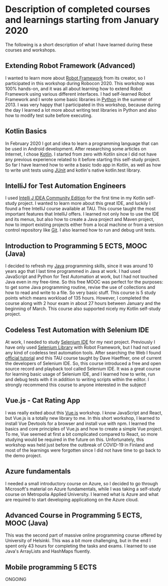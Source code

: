 # Description of completed courses and learnings starting from January 2020

The following is a short description of what I have learned during these courses and workshops.

## Extending Robot Framework (Advanced)

I wanted to learn more about [Robot Framework](https://robotframework.org/) from its creator, so I participated in this workshop during Robocon 2020. This workshop was 100% hands-on, and it was all about learning how to extend Robot Framework using various different interfaces. I had self-learned Robot Framework and I wrote some basic libraries in [Python](https://www.python.org/) in the summer of 2013.  I was very happy that I participated in this workshop, because during the day I learned a lot more about writing test libraries in Python and also how to modify test suite before executing.

## Kotlin Basics

In February 2020 I got and idea to learn a programming language that can be used in Android development. After researching some articles on Internet, I chose [Kotlin](https://kotlinlang.org/). I started from zero with Kotlin since I did not have any previous experience related to it before starting this self-study project. So far I have learned how to write a basic todo app in Kotlin, as well as how to write unit tests using [JUnit](https://junit.org/junit4/) and kotlin's native kotlin.test library.

## IntelliJ for Test Automation Engineers

I used [Intelli J IDEA Community Edition](https://www.jetbrains.com/idea/download/) for the first time in my Kotlin self-study project. I wanted to learn more about this great IDE, and luckily I found a free IntelliJ course available at TAU. This course taught the most important features that IntelliJ offers. I learned not only how to use the IDE and its menus, but also how to create a Java project and Maven project, how to import existing projects either from a local machine or from a version control repository like [Git](https://git-scm.com/). I also learned how to run and debug unit tests.

## Introduction to Programming 5 ECTS, MOOC (Java)

I decided to refresh my [Java](https://www.w3schools.com/java/) programming skills, since it was around 10 years ago that I last time programmed in Java at work. I had used JavaScript and Python for Test Automation at work, but I had not touched Java even in my free-time. So this free MOOC was perfect for the purposes: to get some Java programming routine, revise the use of collections and how to read and write to a file. So very basic stuff. This course is 5 study points which means workload of 135 hours. However, I completed the course along with 2 hour exam in about 27 hours between January and the beginning of March. This course also supported nicely my Kotlin self-study project.

## Codeless Test Automation with Selenium IDE

At work, I needed to study [Selenium IDE](https://www.selenium.dev/selenium-ide/) for my next project. Previously I have only used [Selenium Library](https://robotframework.org/SeleniumLibrary/SeleniumLibrary.html) with Robot Framework, but I had not used any kind of codeless test automation tools. After searching the Web I found [official tutorial](https://www.selenium.dev/selenium-ide/docs/en/introduction/getting-started) and this TAU course taught by Dave Haeffner, one of current the developers of Selenium IDE. So, this course introduced a free and open source record and playback tool called Selenium IDE. It was a great course for learning basic usage of Selenium IDE, and I learned how to write, run and debug tests with it in addition to writing scripts within the editor. I strongly recommend this course to anyone interested in the subject!

## Vue.js - Cat Rating App

I was really exited about this [Vue.js](https://vuejs.org/) workshop. I know JavaScript and React, but Vue.js is a totally new library to me. In this short workshop, I learned to install Vue Devtools for a browser and install vue with npm. I learned the basics and core principles of Vue.js and how to create a simple Vue project.  To me, Vue seemed at first a bit complicated compared to React, so more studying would be required in the future on this. Unfortunately, this workshop was held just before the outbreak of COVID-19 in Finland and most of the learnings were forgotten since I did not have time to go back to the demo project.

## Azure fundamentals

I needed a small introductory course on Azure, so I decided to go through Microsoft's material on Azure fundamentals, while I was taking a self-study course on Metropolia Applied University. I learned what is Azure and what are required to start developing applicationg on the Azure cloud.

## Advanced Course in Programming 5 ECTS, MOOC (Java)

This was the second part of massive online programming course offered by University of Helsinki. This was a bit more challenging, but in the end I spent only 43 hours for completing the tasks and exams. I learned to use Java's ArrayLists and HashMaps fluently.

## Mobile programming 5 ECTS

ONGOING
